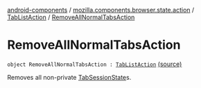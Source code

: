 [android-components](../../index.md) / [mozilla.components.browser.state.action](../index.md) / [TabListAction](index.md) / [RemoveAllNormalTabsAction](./-remove-all-normal-tabs-action.md)

# RemoveAllNormalTabsAction

`object RemoveAllNormalTabsAction : `[`TabListAction`](index.md) [(source)](https://github.com/mozilla-mobile/android-components/blob/master/components/browser/state/src/main/java/mozilla/components/browser/state/action/BrowserAction.kt#L106)

Removes all non-private [TabSessionState](../../mozilla.components.browser.state.state/-tab-session-state/index.md)s.

